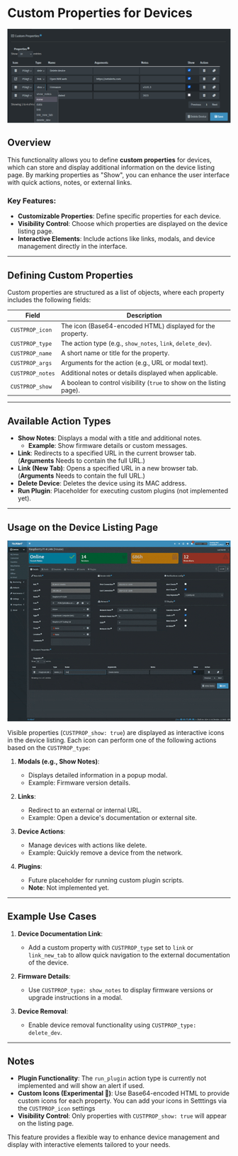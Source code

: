 # Custom Properties for Devices

![Custom Properties](./img/CUSTOM_PROPERTIES/Device_Custom_Properties.png)

## Overview

This functionality allows you to define **custom properties** for devices, which can store and display additional information on the device listing page. By marking properties as "Show", you can enhance the user interface with quick actions, notes, or external links.

### Key Features:
- **Customizable Properties**: Define specific properties for each device.
- **Visibility Control**: Choose which properties are displayed on the device listing page.
- **Interactive Elements**: Include actions like links, modals, and device management directly in the interface.

---

## Defining Custom Properties

Custom properties are structured as a list of objects, where each property includes the following fields:

| Field             | Description                                                                 |
|--------------------|-----------------------------------------------------------------------------|
| `CUSTPROP_icon`    | The icon (Base64-encoded HTML) displayed for the property.                 |
| `CUSTPROP_type`    | The action type (e.g., `show_notes`, `link`, `delete_dev`).                |
| `CUSTPROP_name`    | A short name or title for the property.                                    |
| `CUSTPROP_args`    | Arguments for the action (e.g., URL or modal text).                        |
| `CUSTPROP_notes`   | Additional notes or details displayed when applicable.                    |
| `CUSTPROP_show`    | A boolean to control visibility (`true` to show on the listing page).      |

---

## Available Action Types

- **Show Notes**: Displays a modal with a title and additional notes.
  - **Example**: Show firmware details or custom messages.
- **Link**: Redirects to a specified URL in the current browser tab. (**Arguments** Needs to contain the full URL.)
- **Link (New Tab)**: Opens a specified URL in a new browser tab. (**Arguments** Needs to contain the full URL.)
- **Delete Device**: Deletes the device using its MAC address.
- **Run Plugin**: Placeholder for executing custom plugins (not implemented yet).

---

## Usage on the Device Listing Page

![Custom Properties](./img/CUSTOM_PROPERTIES/Device_Custom_Properties_vid.gif)

Visible properties (`CUSTPROP_show: true`) are displayed as interactive icons in the device listing. Each icon can perform one of the following actions based on the `CUSTPROP_type`:

1. **Modals (e.g., Show Notes)**:
   - Displays detailed information in a popup modal.
   - Example: Firmware version details.

2. **Links**:
   - Redirect to an external or internal URL.
   - Example: Open a device's documentation or external site.

3. **Device Actions**:
   - Manage devices with actions like delete.
   - Example: Quickly remove a device from the network.

4. **Plugins**:
   - Future placeholder for running custom plugin scripts.
   - **Note**: Not implemented yet.

---

## Example Use Cases

1. **Device Documentation Link**:
   - Add a custom property with `CUSTPROP_type` set to `link` or `link_new_tab` to allow quick navigation to the external documentation of the device.

2. **Firmware Details**:
   - Use `CUSTPROP_type: show_notes` to display firmware versions or upgrade instructions in a modal.

3. **Device Removal**:
   - Enable device removal functionality using `CUSTPROP_type: delete_dev`.

---

## Notes

- **Plugin Functionality**: The `run_plugin` action type is currently not implemented and will show an alert if used.
- **Custom Icons (Experimental 🧪)**: Use Base64-encoded HTML to provide custom icons for each property. You can add your icons in Setttings via the `CUSTPROP_icon` settings 
- **Visibility Control**: Only properties with `CUSTPROP_show: true` will appear on the listing page.

This feature provides a flexible way to enhance device management and display with interactive elements tailored to your needs.
